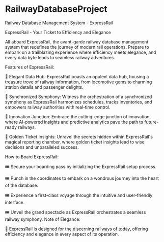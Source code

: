 # RailwayDatabaseProject
Railway Database Management System - ExpressRail

ExpressRail - Your Ticket to Efficiency and Elegance

All aboard ExpressRail, the avant-garde railway database management system that redefines the journey of modern rail operations. Prepare to embark on a trailblazing experience where efficiency meets elegance, and every data byte leads to seamless railway adventures.

Features of ExpressRail:

🚆 Elegant Data Hub: ExpressRail boasts an opulent data hub, housing a treasure trove of railway information, from locomotive gems to charming station details and passenger delights.

🚆 Synchronized Symphony: Witness the orchestration of a synchronized symphony as ExpressRail harmonizes schedules, tracks inventories, and empowers railway authorities with real-time control.

🚆 Innovation Junction: Embrace the cutting-edge junction of innovation, where AI-powered insights and predictive analytics pave the path to future-ready railways.

🚆 Golden Ticket Insights: Unravel the secrets hidden within ExpressRail's magical reporting chamber, where golden ticket insights lead to wise decisions and unparalleled success.

How to Board ExpressRail:

🎟️ Secure your boarding pass by initializing the ExpressRail setup process.

🎟️ Punch in the coordinates to embark on a wondrous journey into the heart of the database.

🎟️ Experience a first-class voyage through the intuitive and user-friendly interface.

🎟️ Unveil the grand spectacle as ExpressRail orchestrates a seamless railway symphony.
Note of Elegance:

🌟 ExpressRail is designed for the discerning railways of today, offering efficiency and elegance in every aspect of its operation.
